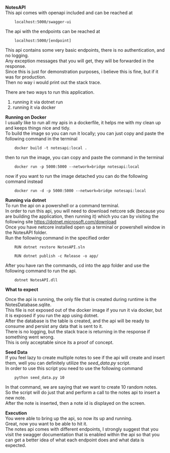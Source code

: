 **NotesAPI**  
This api comes with openapi included and can be reached at  
```
    localhost:5000/swagger-ui
```  
The api with the endpoints can be reached at  
```
    localhost:5000/[endpoint]
```  
This api contains some very basic endpoints, there is no authentication, and no logging.  
Any exception messages that you will get, they will be forwarded in the response.  
Since this is just for demonstration purposes, i believe this is fine, but if it was for production.  
Then no way i would print out the stack trace.  

There are two ways to run this application.  
1) running it via dotnet run  
2) running it via docker  

**Running on Docker**  
I usually like to run all my apis in a dockerfile, it helps me with my clean up and keeps things nice and tidy.  
To build the image so you can run it locally; you can just copy and paste the following command in the terminal   
```
    docker build -t notesapi:local .
```  
then to run the image, you can copy and paste the command in the terminal    

```
    docker run -p 5000:5000 --network=bridge notesapi:local
```  

now if you want to run the image detached you can do the following command instead  

```
    docker run -d -p 5000:5000 --network=bridge notesapi:local
```  

**Running via dotnet**  
To run the api on a powershell or a command terminal.  
In order to run this api, you will need to download netcore sdk (because you are building the application, then running it) which you can by visiting the following site https://dotnet.microsoft.com/download   
Once you have netcore installed open up a terminal or powershell window in the NotesAPI folder.  
Run the following command in the specified order  
```
    RUN dotnet restore NotesAPI.sln

    RUN dotnet publish -c Release -o app/
```  

After you have ran the commands, cd into the app folder and use the following command to run the api.  
```
    dotnet NotesAPI.dll
```  

**What to expect**  

Once the api is running, the only file that is created during runtime is the NotesDatabase.sqlite.  
This file is not exposed out of the docker image if you run it via docker, but it is exposed if you run the app using dotnet.  
After the database is the table is created, and the api will be ready to consume and persist any data that is sent to it.  
There is no logging, but the stack trace is returning in the response if something went wrong.  
This is only acceptable since its a proof of concept.  

**Seed Data**  
If you feel lazy to create multiple notes to see if the api will create and insert them, well you can definitely utilize the _seed_data.py_ script.   
In order to use this script you need to use the following command  
```
    python seed_data.py 10
```  

In that command, we are saying that we want to create 10 random notes.  
So the script will do just that and perform a call to the notes api to insert a new note.  
After the note is inserted, then a note id is displayed on the screen.  

**Execution**  
You were able to bring up the api, so now its up and running.  
Great, now you want to be able to hit it.  
The notes api comes with different endpoints, I strongly suggest that you visit the swagger documentation that is enabled within the api so that you can get a better idea of what each endpoint does and what data is expected.  
